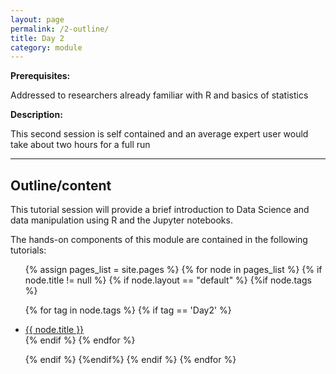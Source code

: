 ```yaml
---
layout: page
permalink: /2-outline/
title: Day 2
category: module
---
```


**Prerequisites:**

Addressed to researchers already familiar with R and basics of statistics

**Description:**

This second session is self contained and an average expert user would take about two hours for a full run

---

## Outline/content
This tutorial session will provide a brief introduction to Data Science and data manipulation using R and the Jupyter notebooks.

The hands-on components of this module are contained in the following tutorials:

<ul >
{% assign pages_list = site.pages %}
{% for node in pages_list %}
{% if node.title != null %}
{% if node.layout == "default" %}
{%if node.tags %}

{% for tag in node.tags %}
{% if tag == 'Day2' %}
<!-- Note you need to prepend the site.baseurl always-->
<li><a href="{{ node.url | absolute_url}}">{{ node.title }}</a>
</li>
{% endif %}
{% endfor %}

{% endif %}
{%endif%}
{% endif %}
{% endfor %}
</ul>


<a href="{{site.url}}{{site.baseurl}}/index.html" class="float">
<i class="fa fa-home my-float"></i>
</a>
